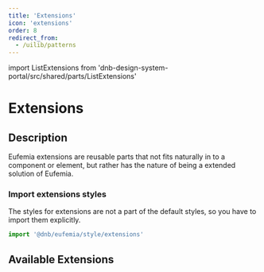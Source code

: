 ```yaml
---
title: 'Extensions'
icon: 'extensions'
order: 8
redirect_from:
  - /uilib/patterns
---
```


import ListExtensions from 'dnb-design-system-portal/src/shared/parts/ListExtensions'

# Extensions

## Description

Eufemia extensions are reusable parts that not fits naturally in to a component or element, but rather has the nature of being a extended solution of Eufemia.

### Import extensions styles

The styles for extensions are not a part of the default styles, so you have to import them explicitly.

```js
import '@dnb/eufemia/style/extensions'
```

## Available Extensions

<ListSummaryFromPages />
